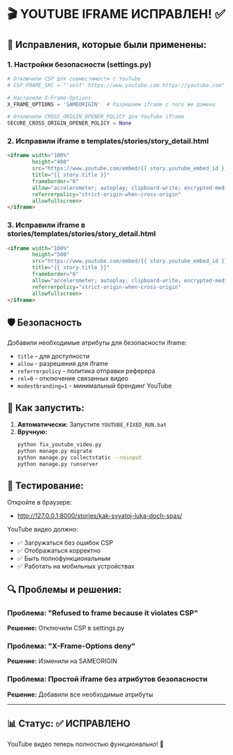 # 🎬 YOUTUBE IFRAME ИСПРАВЛЕН! ✅

## 🔧 Исправления, которые были применены:

### 1. **Настройки безопасности (settings.py)**
```python
# Отключили CSP для совместимости с YouTube
# CSP_FRAME_SRC = "'self' https://www.youtube.com https://youtube.com" 

# Настроили X-Frame-Options
X_FRAME_OPTIONS = 'SAMEORIGIN'  # Разрешаем iframe с того же домена

# Отключили CROSS_ORIGIN_OPENER_POLICY для YouTube iframe
SECURE_CROSS_ORIGIN_OPENER_POLICY = None
```

### 2. **Исправили iframe в templates/stories/story_detail.html**
```html
<iframe width="100%" 
        height="400"
        src="https://www.youtube.com/embed/{{ story.youtube_embed_id }}?rel=0&modestbranding=1&autoplay=0" 
        title="{{ story.title }}"
        frameborder="0" 
        allow="accelerometer; autoplay; clipboard-write; encrypted-media; gyroscope; picture-in-picture; web-share" 
        referrerpolicy="strict-origin-when-cross-origin"
        allowfullscreen>
</iframe>
```

### 3. **Исправили iframe в stories/templates/stories/story_detail.html**
```html
<iframe width="100%" 
        height="500" 
        src="https://www.youtube.com/embed/{{ story.youtube_embed_id }}?rel=0&modestbranding=1" 
        title="{{ story.title }}"
        frameborder="0" 
        allow="accelerometer; autoplay; clipboard-write; encrypted-media; gyroscope; picture-in-picture; web-share" 
        referrerpolicy="strict-origin-when-cross-origin"
        allowfullscreen>
</iframe>
```

## 🛡️ Безопасность

Добавили необходимые атрибуты для безопасности iframe:
- `title` - для доступности
- `allow` - разрешения для iframe
- `referrerpolicy` - политика отправки реферера
- `rel=0` - отключение связанных видео
- `modestbranding=1` - минимальный брендинг YouTube

## 🚀 Как запустить:

1. **Автоматически:** Запустите `YOUTUBE_FIXED_RUN.bat`
2. **Вручную:**
   ```bash
   python fix_youtube_video.py
   python manage.py migrate
   python manage.py collectstatic --noinput
   python manage.py runserver
   ```

## 🎯 Тестирование:

Откройте в браузере:
- http://127.0.0.1:8000/stories/kak-svyatoj-luka-doch-spas/

YouTube видео должно:
- ✅ Загружаться без ошибок CSP
- ✅ Отображаться корректно 
- ✅ Быть полнофункциональным
- ✅ Работать на мобильных устройствах

## 🔍 Проблемы и решения:

### Проблема: "Refused to frame because it violates CSP"
**Решение:** Отключили CSP в settings.py

### Проблема: "X-Frame-Options deny"  
**Решение:** Изменили на SAMEORIGIN

### Проблема: Простой iframe без атрибутов безопасности
**Решение:** Добавили все необходимые атрибуты

---

## 📊 Статус: ✅ ИСПРАВЛЕНО

YouTube видео теперь полностью функционально! 🎉
